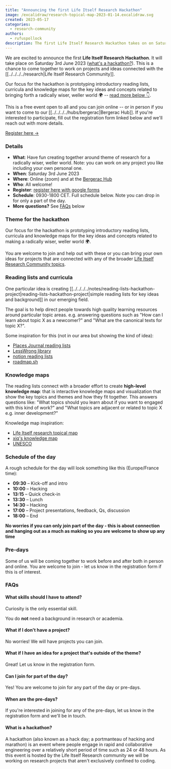 ```yaml
---
title: "Announcing the first Life Itself Research Hackathon"
image: /excalidraw/research-topical-map-2023-01-14.excalidraw.svg
created: 2023-05-17
categories: 
  - research-community
authors: 
  - rufuspollock
description: The first Life Itself Research Hackathon takes on on Saturday 3rd June 2023. It's is a chance to come together to work on projects and ideas connected with making a radically wiser, weller world.
---
```


We are excited to announce the first **Life Itself Research Hackathon**. It will take place on Saturday 3rd June 2023 ([what's a hackathon?](#what-is-a-hackathon)). This is a chance to come together to work on projects and ideas connected with the [[../../../../research|Life Itself Research Community]].

Our focus for the hackathon is prototyping introductory reading lists, curricula and knowledge maps for the key ideas and concepts related to bringing forth a radically wiser, weller world 🌍 -- [read more below 👇](#theme-for-the-hackathon).

This is a free event open to all and you can join online -- or in person if you want to come to our [[../../../../hubs/bergerac|Bergerac Hub]]. If you're interested to participate, fill out the registration form linked below and we'll reach out with more details.

<div className="mt-10 flex gap-x-6 not-prose">
  <a
    href="https://forms.gle/2CxPj5xg7daoshRm6"
    className="rounded-md bg-secondary px-4 py-3 font-medium text-primary shadow focus:outline-none focus:ring-2 focus:ring-primary "
>
    Register here <span aria-hidden="true">→</span>
  </a>
</div>

### Details

- **What**: Have fun creating together around theme of research for a radically wiser, weller world. Note: you can work on any project you like including your own personal one.
- **When**: Saturday 3rd June 2023
- **Where**: Online (zoom) and at the [Bergerac Hub](https://lifeitself.org/hubs/bergerac)
- **Who**: All welcome!
- **Register**: [register here with google forms](https://forms.gle/2CxPj5xg7daoshRm6)
- **Schedule**: 0930-1800 CET. Full schedule below. Note you can drop in for only a part of the day.
- **More questions?** See [FAQs](#faqs) below

### Theme for the hackathon

Our focus for the hackathon is prototyping introductory reading lists, curricula and knowledge maps for the key ideas and concepts related to making a radically wiser, weller world 🌍.

You are welcome to join and help out with these or you can bring your own ideas for projects that are connected with any of the broader [Life Itself Research Community topics](https://lifeitself.org/research#topics).

### Reading lists and curricula

One particular idea is creating [[../../../../notes/reading-lists-hackathon-project|reading-lists-hackathon-project|simple reading lists for key ideas and background]] in our emerging field.

The goal is to help direct people towards high quality learning resources around particular topic areas. e.g. answering questions such as "How can I learn about topic X as a newcomer?" and "What are the canonical texts for topic X?".

Some inspiration for this (not in our area but showing the kind of idea):

- [Places Journal reading lists](https://placesjournal.org/reading-lists/)
- [LessWrong library](https://www.lesswrong.com/library)
- [notion reading lists](https://parameter.io/notion-reading-list-templates/)
- [roadmap.sh](https://roadmap.sh/system-design)

### Knowledge maps

The reading lists connect with a broader effort to create **high-level knowledge map**: that is interactive knowledge maps and visualization that show the key topics and themes and how they fit together. This answers questions like: "What topics should you learn about if you want to engaged with this kind of work?" and "What topics are adjacent or related to topic X e.g. inner development?"

Knowledge map inspiration:

- [Life Itself research topical map](https://lifeitself.org/research#topics)
- [xiq's knowledge map](https://pbs.twimg.com/media/Fa2M570WIAA7USi?format=png&name=4096x4096)
- [UNESCO](https://ich.unesco.org/en/dive&display=constellation#tabs)

### Schedule of the day

A rough schedule for the day will look something like this (Europe/France time):

- **09:30** – Kick-off and intro
- **10:00** – Hacking
- **13:15** – Quick check-in
- **13:30** – Lunch
- **14:30** – Hacking
- **17:00** – Project presentations, feedback, Qs, discussion
- **18:00** – End

**No worries if you can only join part of the day - this is about connection and hanging out as a much as making so you are welcome to show up any time**

### Pre-days

Some of us will be coming together to work before and after both in person and online. You are welcome to join - let us know in the registration form if this is of interest.

### FAQs

#### What skills should I have to attend?

Curiosity is the only essential skill.

You do **not** need a background in research or academia.

#### What if I don't have a project?

No worries! We will have projects you can join.

#### What if I have an idea for a project that's outside of the theme?

Great! Let us know in the registration form.

#### Can I join for part of the day?

Yes! You are welcome to join for any part of the day or pre-days.

#### When are the pre-days?

If you're interested in joining for any of the pre-days, let us know in the registration form and we'll be in touch.

#### What is a hackathon?

A hackathon (also known as a hack day; a portmanteau of hacking and marathon) is an event where people engage in rapid and collaborative engineering over a relatively short period of time such as 24 or 48 hours. As this event is hosted by the Life Itself Research community we will be working on research projects that aren't exclusively confined to coding.